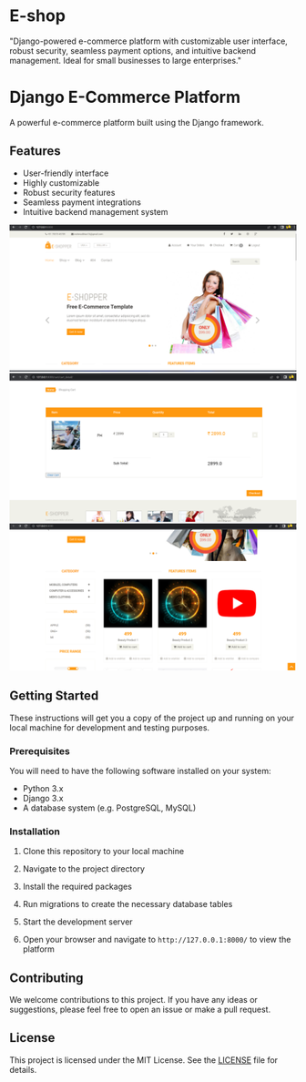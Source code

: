 # E-shop
"Django-powered e-commerce platform with customizable user interface, robust security, seamless payment options, and intuitive backend management. Ideal for small businesses to large enterprises."
# Django E-Commerce Platform

A powerful e-commerce platform built using the Django framework. 

## Features

- User-friendly interface
- Highly customizable
- Robust security features
- Seamless payment integrations
- Intuitive backend management system

![Alt text](1.png)
![Alt text](2.png)
![Alt text](3.png)

## Getting Started

These instructions will get you a copy of the project up and running on your local machine for development and testing purposes.

### Prerequisites

You will need to have the following software installed on your system:

- Python 3.x
- Django 3.x
- A database system (e.g. PostgreSQL, MySQL)

### Installation

1. Clone this repository to your local machine


2. Navigate to the project directory


3. Install the required packages


4. Run migrations to create the necessary database tables


5. Start the development server


6. Open your browser and navigate to `http://127.0.0.1:8000/` to view the platform

## Contributing

We welcome contributions to this project. If you have any ideas or suggestions, please feel free to open an issue or make a pull request.

## License

This project is licensed under the MIT License. See the [LICENSE](LICENSE) file for details.




